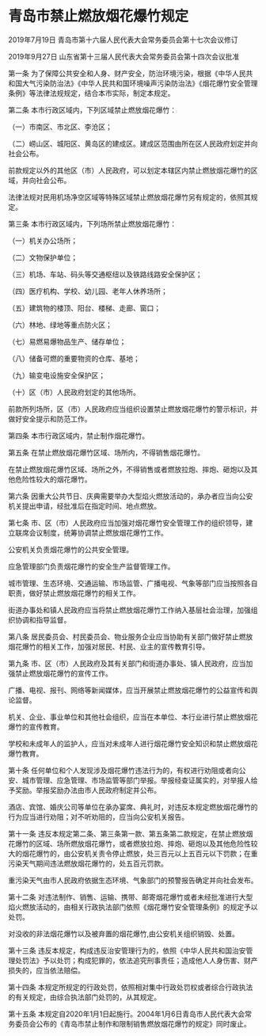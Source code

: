 # 青岛市禁止燃放烟花爆竹规定

2019年7月19日 青岛市第十六届人民代表大会常务委员会第十七次会议修订

2019年9月27日 山东省第十三届人民代表大会常务委员会第十四次会议批准



第一条 为了保障公共安全和人身、财产安全，防治环境污染，根据《中华人民共和国大气污染防治法》《中华人民共和国环境噪声污染防治法》《烟花爆竹安全管理条例》等法律法规规定，结合本市实际，制定本规定。

第二条 本市行政区域内，下列区域禁止燃放烟花爆竹：

（一）市南区、市北区、李沧区；

（二）崂山区、城阳区、黄岛区的建成区。建成区范围由所在区人民政府划定并向社会公布。

前款规定以外的其他区（市）人民政府，可以划定本辖区内禁止燃放烟花爆竹的区域，并向社会公布。

法律法规对民用机场净空区域等特殊区域禁止燃放烟花爆竹另有规定的，依照其规定。

第三条 本市行政区域内，下列场所禁止燃放烟花爆竹：

（一）机关办公场所；

（二）文物保护单位；

（三）机场、车站、码头等交通枢纽以及铁路线路安全保护区；

（四）医疗机构、学校、幼儿园、老年人休养场所；

（五）建筑物的楼顶、阳台、楼梯、走廊、窗口；

（六）林地、绿地等重点防火区；

（七）易燃易爆物品生产、储存单位；

（八）储备可燃的重要物资的仓库、基地；

（九）输变电设施安全保护区；

（十）区（市）人民政府划定的其他场所。

前款所列场所，区（市）人民政府应当组织设置禁止燃放烟花爆竹的警示标识，并做好安全提示和防范工作。

第四条 本市行政区域内，禁止制作烟花爆竹。

第五条 在禁止燃放烟花爆竹区域、场所内，不得销售烟花爆竹。

在禁止燃放烟花爆竹区域、场所之外，不得销售或者燃放拉炮、摔炮、砸炮以及其他危险性较大的烟花爆竹。

第六条 因重大公共节日、庆典需要举办大型焰火燃放活动的，承办者应当向公安机关提出申请，经批准后在指定时间、地点燃放。

第七条 市、区（市）人民政府应当加强对烟花爆竹安全管理工作的组织领导，建立联席会议制度，统筹协调禁止燃放烟花爆竹工作。

公安机关负责烟花爆竹的公共安全管理。

应急管理部门负责烟花爆竹的安全生产监督管理工作。

城市管理、生态环境、交通运输、市场监管、广播电视、气象等部门应当按照各自职责，做好禁止燃放烟花爆竹的相关工作。

街道办事处和镇人民政府应当将禁止燃放烟花爆竹工作纳入基层社会治理，加强组织协调和指导监督。

第八条 居民委员会、村民委员会、物业服务企业应当协助有关部门做好禁止燃放烟花爆竹的相关工作，加强对居民、村民、业主的宣传教育引导。

第九条 市、区（市）人民政府及其有关部门和街道办事处、镇人民政府，应当加强禁止燃放烟花爆竹的宣传工作。

广播、电视、报刊、网络等新闻媒体，应当开展禁止燃放烟花爆竹的公益宣传和舆论监督。

机关、企业、事业单位和其他社会组织，应当在本单位、本行业进行禁止燃放烟花爆竹的宣传教育。

学校和未成年人的监护人，应当对未成年人进行烟花爆竹安全知识和禁止燃放烟花爆竹教育。

第十条 任何单位和个人发现涉及烟花爆竹违法行为的，有权进行劝阻或者向公安、城市管理、应急管理、市场监管等部门举报。举报经查证属实的，对举报人给予奖励。举报奖励办法由市人民政府制定并公布。

酒店、宾馆、婚庆公司等单位在承办宴席、典礼时，对违反本规定燃放烟花爆竹的行为应当进行劝阻；对不听劝阻的，应当向公安机关报告。

第十一条 违反本规定第二条、第三条第一款、第五条第二款规定，在禁止燃放烟花爆竹的区域、场所燃放烟花爆竹，或者燃放拉炮、摔炮、砸炮以及其他危险性较大的烟花爆竹的，由公安机关责令停止燃放，处三百元以上五百元以下罚款；在重污染天气期间违法燃放烟花爆竹的，处五百元罚款。

重污染天气由市人民政府依据生态环境、气象部门的预警报告确定并向社会发布。

第十二条 对违法制作、销售、运输、携带、邮寄烟花爆竹或者未经批准进行大型焰火燃放活动的，由相关行政执法部门依照《烟花爆竹安全管理条例》的规定予以处罚。

对没收的非法烟花爆竹以及被弃置的烟花爆竹,由公安机关组织销毁、处置。

第十三条 违反本规定，构成违反治安管理行为的，依照《中华人民共和国治安管理处罚法》予以处罚；构成犯罪的，依法追究刑事责任；造成他人人身伤害、财产损失的，应当依法赔偿。

第十四条 本规定所规定的行政处罚，依照相对集中行政处罚权或者综合行政执法的有关规定，由综合执法部门处罚的，从其规定。

第十五条 本规定自2020年1月1日起施行。2004年1月6日青岛市人民代表大会常务委员会公布的《青岛市禁止制作和限制销售燃放烟花爆竹的规定》同时废止。